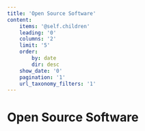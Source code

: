 ```yaml
---
title: 'Open Source Software'
content:
    items: '@self.children'
    leading: '0'
    columns: '2'
    limit: '5'
    order:
        by: date
        dir: desc
    show_date: '0'
    pagination: '1'
    url_taxonomy_filters: '1'
---
```


# Open Source Software